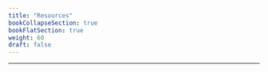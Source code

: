 ```yaml
---
title: "Resources"
bookCollapseSection: true
bookFlatSection: true
weight: 60
draft: false
---
```


---